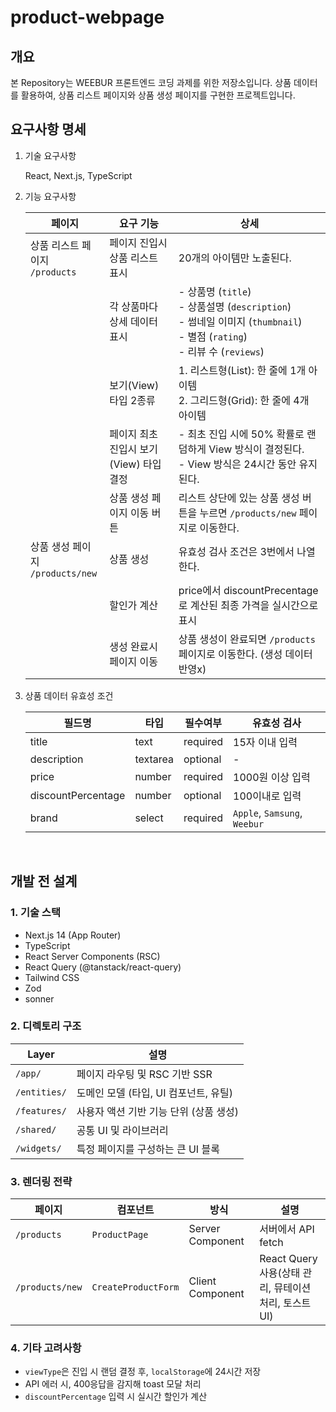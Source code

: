 # product-webpage

## 개요

본 Repository는 WEEBUR 프론트엔드 코딩 과제를 위한 저장소입니다. 상품 데이터를 활용하여, 상품 리스트 페이지와 상품 생성 페이지를 구현한 프로젝트입니다.

## 요구사항 명세

1. 기술 요구사항
    
    React, Next.js, TypeScript
    
2. 기능 요구사항
    
    | 페이지 | 요구 기능 | 상세 |
    | --- | --- | --- |
    | 상품 리스트 페이지 <br/>`/products` | 페이지 진입시 상품 리스트 표시 | 20개의 아이템만 노출된다. |
    |  | 각 상품마다 상세 데이터 표시 | - 상품명 (`title`)<br/> - 상품설명 (`description`) <br/> - 썸네일 이미지 (`thumbnail`) <br/> - 별점 (`rating`) <br/> - 리뷰 수 (`reviews`) |
    |  | 보기(View) 타입 2종류 | 1. 리스트형(List): 한 줄에 1개 아이템 <br/> 2. 그리드형(Grid): 한 줄에 4개 아이템 |
    |  | 페이지 최초 진입시 보기(View) 타입 결정 | - 최초 진입 시에 50% 확률로 랜덤하게 View 방식이 결정된다. <br/> - View 방식은 24시간 동안 유지된다. |
    |  | 상품 생성 페이지 이동 버튼 | 리스트 상단에 있는 상품 생성 버튼을 누르면 `/products/new` 페이지로 이동한다. |
    | 상품 생성 페이지 <br/> `/products/new` | 상품 생성 | 유효성 검사 조건은 3번에서 나열한다. |
    |  | 할인가 계산 | price에서 discountPrecentage 로 계산된 최종 가격을 실시간으로 표시 |
    |  | 생성 완료시 페이지 이동 | 상품 생성이 완료되면 `/products` 페이지로 이동한다. (생성 데이터 반영x) |

1. 상품 데이터 유효성 조건

    | 필드명 | 타입 | 필수여부 | 유효성 검사 |
    | --- | --- | --- | --- |
    | title | text | required | 15자 이내 입력 |
    | description | textarea | optional | - |
    | price | number | required | 1000원 이상 입력 |
    | discountPercentage | number | optional | 100이내로 입력 |
    | brand | select | required | `Apple`, `Samsung`, `Weebur` | 2. 그리드형 |

<br/>

## 개발 전 설계

### 1. 기술 스택

- Next.js 14 (App Router)
- TypeScript
- React Server Components (RSC)
- React Query (@tanstack/react-query)
- Tailwind CSS
- Zod
- sonner

### 2. 디렉토리 구조

| Layer | 설명 |
| --- | --- |
| `/app/` | 페이지 라우팅 및 RSC 기반 SSR |
| `/entities/` | 도메인 모델 (타입, UI 컴포넌트, 유틸) |
| `/features/` | 사용자 액션 기반 기능 단위 (상품 생성) |
| `/shared/` | 공통 UI 및 라이브러리 |
| `/widgets/` | 특정 페이지를 구성하는 큰 UI 블록 |

### 3. 렌더링 전략

| 페이지 | 컴포넌트 | 방식 | 설명 |
| --- | --- | --- | --- |
| `/products` | `ProductPage` | Server Component | 서버에서 API fetch |
| `/products/new` | `CreateProductForm` | Client Component | React Query 사용(상태 관리, 뮤테이션 처리, 토스트 UI) |

### 4. 기타 고려사항

- `viewType`은 진입 시 랜덤 결정 후, `localStorage`에 24시간 저장
- API 에러 시, 400응답을 감지해 toast 모달 처리
- `discountPercentage` 입력 시 실시간 할인가 계산